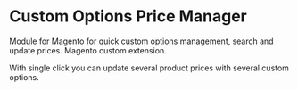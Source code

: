 Custom Options Price Manager
============================

Module for Magento for quick custom options management, search and update prices. Magento custom extension.

With single click you can update several product prices with several custom options.

